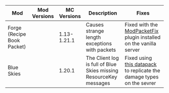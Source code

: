 | Mod                        | Mod Versions | MC Versions | Description                                                       | Fixes                                                                                                                                                     |
|----------------------------|--------------|-------------|-------------------------------------------------------------------|-----------------------------------------------------------------------------------------------------------------------------------------------------------|
| Forge (Recipe Book Packet) |              | 1.13-1.21.1 | Causes strange length exceptions with packets                     | Fixed with the [ModPacketFix](https://github.com/p0t4t0sandwich/ModPacketFix) plugin installed on the vanilla server                                      |
| Blue Skies                 |              | 1.20.1      | The Client log is full of Blue Skies missing ResourceKey messages | Fixed using [this datapack](https://github.com/p0t4t0sandwich/ModPacketFix/files/12855773/mod_packet_fix.zip) to replicate the damage types on the sevrer |
